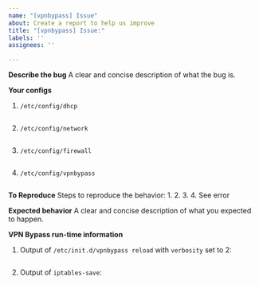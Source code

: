 ```yaml
---
name: "[vpnbypass] Issue"
about: Create a report to help us improve
title: "[vpnbypass] Issue:"
labels: ''
assignees: ''

---
```


**Describe the bug**
A clear and concise description of what the bug is.

**Your configs**

1. ```/etc/config/dhcp```

   ```sh

   ```

2. ```/etc/config/network```

   ```sh

   ```

3. ```/etc/config/firewall```

   ```sh

   ```

4. ```/etc/config/vpnbypass```

   ```sh

   ```

**To Reproduce**
Steps to reproduce the behavior:
1.
2.
3.
4. See error

**Expected behavior**
A clear and concise description of what you expected to happen.

**VPN Bypass run-time information**

1. Output of ```/etc/init.d/vpnbypass reload``` with ```verbosity``` set to 2:

   ```sh

   ```

2. Output of ```iptables-save```:

   ```sh

   ```
